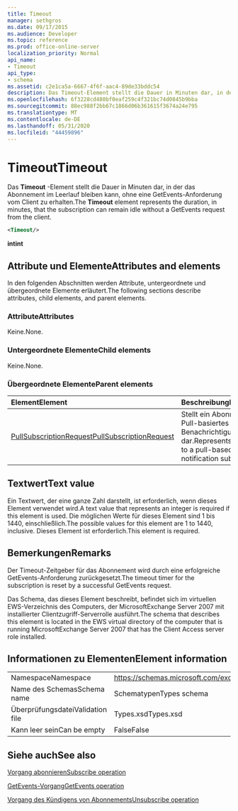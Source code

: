 ```yaml
---
title: Timeout
manager: sethgros
ms.date: 09/17/2015
ms.audience: Developer
ms.topic: reference
ms.prod: office-online-server
localization_priority: Normal
api_name:
- Timeout
api_type:
- schema
ms.assetid: c2e1ca5a-6667-4f6f-aac4-89de33bddc54
description: Das Timeout-Element stellt die Dauer in Minuten dar, in der das Abonnement im Leerlauf bleiben kann, ohne eine GetEvents-Anforderung vom Client zu erhalten.
ms.openlocfilehash: 6f3228cd480bf0eaf259c4f321bc74d0845b9bba
ms.sourcegitcommit: 88ec988f2bb67c1866d06b361615f3674a24e795
ms.translationtype: MT
ms.contentlocale: de-DE
ms.lasthandoff: 05/31/2020
ms.locfileid: "44459896"
---
```

# <a name="timeout"></a><span data-ttu-id="f3c4c-103">Timeout</span><span class="sxs-lookup"><span data-stu-id="f3c4c-103">Timeout</span></span>

<span data-ttu-id="f3c4c-104">Das **Timeout** -Element stellt die Dauer in Minuten dar, in der das Abonnement im Leerlauf bleiben kann, ohne eine GetEvents-Anforderung vom Client zu erhalten.</span><span class="sxs-lookup"><span data-stu-id="f3c4c-104">The **Timeout** element represents the duration, in minutes, that the subscription can remain idle without a GetEvents request from the client.</span></span> 
  
```xml
<Timeout/>
```

 <span data-ttu-id="f3c4c-105">**int**</span><span class="sxs-lookup"><span data-stu-id="f3c4c-105">**int**</span></span>
## <a name="attributes-and-elements"></a><span data-ttu-id="f3c4c-106">Attribute und Elemente</span><span class="sxs-lookup"><span data-stu-id="f3c4c-106">Attributes and elements</span></span>

<span data-ttu-id="f3c4c-107">In den folgenden Abschnitten werden Attribute, untergeordnete und übergeordnete Elemente erläutert.</span><span class="sxs-lookup"><span data-stu-id="f3c4c-107">The following sections describe attributes, child elements, and parent elements.</span></span>
  
### <a name="attributes"></a><span data-ttu-id="f3c4c-108">Attribute</span><span class="sxs-lookup"><span data-stu-id="f3c4c-108">Attributes</span></span>

<span data-ttu-id="f3c4c-109">Keine.</span><span class="sxs-lookup"><span data-stu-id="f3c4c-109">None.</span></span>
  
### <a name="child-elements"></a><span data-ttu-id="f3c4c-110">Untergeordnete Elemente</span><span class="sxs-lookup"><span data-stu-id="f3c4c-110">Child elements</span></span>

<span data-ttu-id="f3c4c-111">Keine.</span><span class="sxs-lookup"><span data-stu-id="f3c4c-111">None.</span></span>
  
### <a name="parent-elements"></a><span data-ttu-id="f3c4c-112">Übergeordnete Elemente</span><span class="sxs-lookup"><span data-stu-id="f3c4c-112">Parent elements</span></span>

|<span data-ttu-id="f3c4c-113">**Element**</span><span class="sxs-lookup"><span data-stu-id="f3c4c-113">**Element**</span></span>|<span data-ttu-id="f3c4c-114">**Beschreibung**</span><span class="sxs-lookup"><span data-stu-id="f3c4c-114">**Description**</span></span>|
|:-----|:-----|
|[<span data-ttu-id="f3c4c-115">PullSubscriptionRequest</span><span class="sxs-lookup"><span data-stu-id="f3c4c-115">PullSubscriptionRequest</span></span>](pullsubscriptionrequest.md) <br/> |<span data-ttu-id="f3c4c-116">Stellt ein Abonnement für ein Pull-basiertes Ereignis Benachrichtigungsabonnement dar.</span><span class="sxs-lookup"><span data-stu-id="f3c4c-116">Represents a subscription to a pull-based event notification subscription.</span></span>  <br/> |
   
## <a name="text-value"></a><span data-ttu-id="f3c4c-117">Textwert</span><span class="sxs-lookup"><span data-stu-id="f3c4c-117">Text value</span></span>

<span data-ttu-id="f3c4c-118">Ein Textwert, der eine ganze Zahl darstellt, ist erforderlich, wenn dieses Element verwendet wird.</span><span class="sxs-lookup"><span data-stu-id="f3c4c-118">A text value that represents an integer is required if this element is used.</span></span> <span data-ttu-id="f3c4c-119">Die möglichen Werte für dieses Element sind 1 bis 1440, einschließlich.</span><span class="sxs-lookup"><span data-stu-id="f3c4c-119">The possible values for this element are 1 to 1440, inclusive.</span></span> <span data-ttu-id="f3c4c-120">Dieses Element ist erforderlich.</span><span class="sxs-lookup"><span data-stu-id="f3c4c-120">This element is required.</span></span>
  
## <a name="remarks"></a><span data-ttu-id="f3c4c-121">Bemerkungen</span><span class="sxs-lookup"><span data-stu-id="f3c4c-121">Remarks</span></span>

<span data-ttu-id="f3c4c-122">Der Timeout-Zeitgeber für das Abonnement wird durch eine erfolgreiche GetEvents-Anforderung zurückgesetzt.</span><span class="sxs-lookup"><span data-stu-id="f3c4c-122">The timeout timer for the subscription is reset by a successful GetEvents request.</span></span>
  
<span data-ttu-id="f3c4c-123">Das Schema, das dieses Element beschreibt, befindet sich im virtuellen EWS-Verzeichnis des Computers, der MicrosoftExchange Server 2007 mit installierter Clientzugriff-Serverrolle ausführt.</span><span class="sxs-lookup"><span data-stu-id="f3c4c-123">The schema that describes this element is located in the EWS virtual directory of the computer that is running MicrosoftExchange Server 2007 that has the Client Access server role installed.</span></span> 
  
## <a name="element-information"></a><span data-ttu-id="f3c4c-124">Informationen zu Elementen</span><span class="sxs-lookup"><span data-stu-id="f3c4c-124">Element information</span></span>

|||
|:-----|:-----|
|<span data-ttu-id="f3c4c-125">Namespace</span><span class="sxs-lookup"><span data-stu-id="f3c4c-125">Namespace</span></span>  <br/> |https://schemas.microsoft.com/exchange/services/2006/types  <br/> |
|<span data-ttu-id="f3c4c-126">Name des Schemas</span><span class="sxs-lookup"><span data-stu-id="f3c4c-126">Schema name</span></span>  <br/> |<span data-ttu-id="f3c4c-127">Schematypen</span><span class="sxs-lookup"><span data-stu-id="f3c4c-127">Types schema</span></span>  <br/> |
|<span data-ttu-id="f3c4c-128">Überprüfungsdatei</span><span class="sxs-lookup"><span data-stu-id="f3c4c-128">Validation file</span></span>  <br/> |<span data-ttu-id="f3c4c-129">Types.xsd</span><span class="sxs-lookup"><span data-stu-id="f3c4c-129">Types.xsd</span></span>  <br/> |
|<span data-ttu-id="f3c4c-130">Kann leer sein</span><span class="sxs-lookup"><span data-stu-id="f3c4c-130">Can be empty</span></span>  <br/> |<span data-ttu-id="f3c4c-131">False</span><span class="sxs-lookup"><span data-stu-id="f3c4c-131">False</span></span>  <br/> |
   
## <a name="see-also"></a><span data-ttu-id="f3c4c-132">Siehe auch</span><span class="sxs-lookup"><span data-stu-id="f3c4c-132">See also</span></span>



[<span data-ttu-id="f3c4c-133">Vorgang abonnieren</span><span class="sxs-lookup"><span data-stu-id="f3c4c-133">Subscribe operation</span></span>](subscribe-operation.md)
  
[<span data-ttu-id="f3c4c-134">GetEvents-Vorgang</span><span class="sxs-lookup"><span data-stu-id="f3c4c-134">GetEvents operation</span></span>](getevents-operation.md)
  
[<span data-ttu-id="f3c4c-135">Vorgang des Kündigens von Abonnements</span><span class="sxs-lookup"><span data-stu-id="f3c4c-135">Unsubscribe operation</span></span>](unsubscribe-operation.md)

